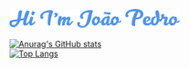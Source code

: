 
<a href="https://github.com/joaopedroleonel"><img src="hi.png"></a>
<br>
<br>
[![Anurag's GitHub stats](https://github-readme-stats.vercel.app/api?username=joaopedroleonel)](https://github.com/joaopedroleonel)
<br>
[![Top Langs](https://github-readme-stats.vercel.app/api/top-langs/?username=joaopedroleonel&layout=compact)](https://github.com/joaopedroleonel)



